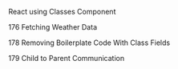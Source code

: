 React using Classes Component

176 Fetching Weather Data

178 Removing Boilerplate Code With Class Fields

179 Child to Parent Communication
